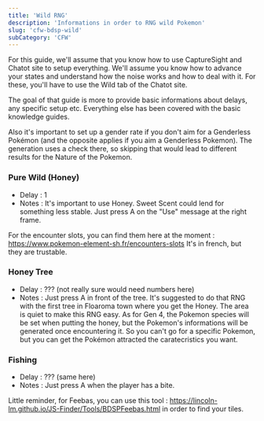```yaml
---
title: 'Wild RNG'
description: 'Informations in order to RNG wild Pokemon'
slug: 'cfw-bdsp-wild'
subCategory: 'CFW'
---
```


For this guide, we'll assume that you know how to use CaptureSight and Chatot site to setup everything. We'll assume you know how to advance your states and understand how the noise works and how to deal with it. For these, you'll have to use the Wild tab of the Chatot site. 

The goal of that guide is more to provide basic informations about delays, any specific setup etc. Everything else has been covered with the basic knowledge guides.

Also it's important to set up a gender rate if you don't aim for a Genderless Pokémon (and the opposite applies if you aim a Genderless Pokemon). The generation uses a check there, so skipping that would lead to different results for the Nature of the Pokemon.

### Pure Wild (Honey)

- Delay : 1
- Notes : It's important to use Honey. Sweet Scent could lend for something less stable. Just press A on the "Use" message at the right frame. 

For the encounter slots, you can find them here at the moment : https://www.pokemon-element-sh.fr/encounters-slots
It's in french, but they are trustable.

### Honey Tree 

- Delay : ??? (not really sure would need numbers here)
- Notes : Just press A in front of the tree. It's suggested to do that RNG with the first tree in Floaroma town where you get the Honey. The area is quiet to make this RNG easy. As for Gen 4, the Pokemon species will be set when putting the honey, but the Pokemon's informations will be generated once encountering it. So you can't go for a specific Pokemon, but you can get the Pokémon attracted the caratecristics you want.

### Fishing

- Delay : ??? (same here)
- Notes : Just press A when the player has a bite.

Little reminder, for Feebas, you can use this tool : https://lincoln-lm.github.io/JS-Finder/Tools/BDSPFeebas.html in order to find your tiles.
